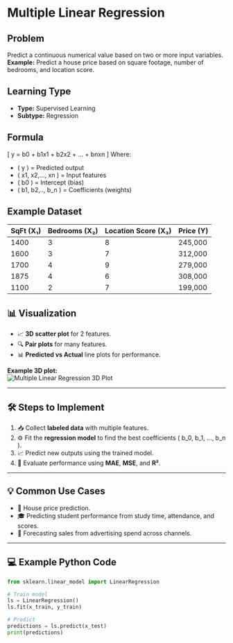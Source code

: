 # Multiple Linear Regression

## Problem
Predict a continuous numerical value based on two or more input variables.  
**Example:** Predict a house price based on square footage, number of bedrooms, and location score.

## Learning Type
- **Type:** Supervised Learning  
- **Subtype:** Regression

## Formula
\[
y = b0 + b1x1 + b2x2 + ... + bnxn
\]
Where:  
- \( y \) = Predicted output  
- \( x1, x2,..., xn \) = Input features  
- \( b0 \) = Intercept (bias)  
- \( b1, b2,.., b_n \) = Coefficients (weights)

## Example Dataset

| SqFt (X₁) | Bedrooms (X₂) | Location Score (X₃) | Price (Y)   |
|-----------|---------------|---------------------|-------------|
| 1400      | 3             | 8                   | 245,000     |
| 1600      | 3             | 7                   | 312,000     |
| 1700      | 4             | 9                   | 279,000     |
| 1875      | 4             | 6                   | 308,000     |
| 1100      | 2             | 7                   | 199,000     |

## 📊 Visualization
- 📈 **3D scatter plot** for 2 features.  
- 🔍 **Pair plots** for many features.  
- 📊 **Predicted vs Actual** line plots for performance.

**Example 3D plot:**  
![Multiple Linear Regression 3D Plot](https://upload.wikimedia.org/wikipedia/commons/2/2d/Linear_regression.svg)

---

## 🛠 Steps to Implement
1. 📥 Collect **labeled data** with multiple features.
2. ⚙️ Fit the **regression model** to find the best coefficients \( b_0, b_1, ..., b_n \).
3. 📈 Predict new outputs using the trained model.
4. 📏 Evaluate performance using **MAE**, **MSE**, and **R²**.

---

## 💡 Common Use Cases
- 🏡 House price prediction.  
- 🎓 Predicting student performance from study time, attendance, and scores.  
- 🛒 Forecasting sales from advertising spend across channels.  

---

## 💻 Example Python Code
```python
from sklearn.linear_model import LinearRegression

# Train model
ls = LinearRegression()
ls.fit(x_train, y_train)

# Predict
predictions = ls.predict(x_test)
print(predictions)
